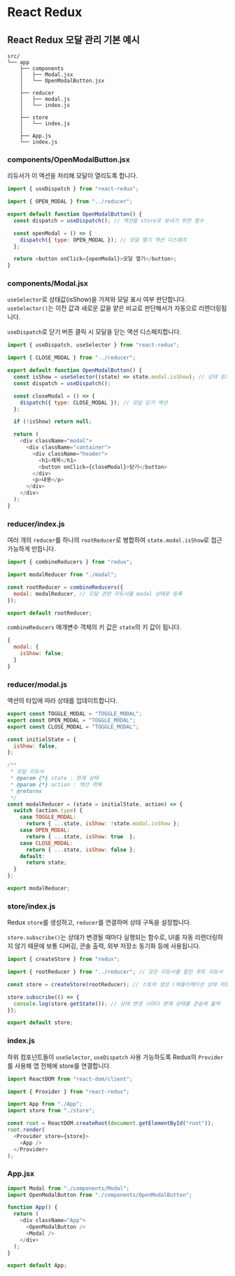 # React Redux

## React Redux 모달 관리 기본 예시

```plain
src/
└── app
    ├── components
    │   ├── Modal.jsx
    │   └── OpenModalButton.jsx
    │
    ├── reducer
    │   ├── modal.js
    │   └── index.js
    │
    ├── store
    │   └── index.js
    │
    ├── App.js
    └── index.js
```

### components/OpenModalButton.jsx

리듀서가 이 액션을 처리해 모달이 열리도록 합니다.

```js
import { useDispatch } from "react-redux";

import { OPEN_MODAL } from "../reducer";

export default function OpenModalButton() {
  const dispatch = useDispatch(); // 액션을 store로 보내기 위한 함수

  const openModal = () => {
    dispatch({ type: OPEN_MODAL }); // 모달 열기 액션 디스패치
  };

  return <button onClick={openModal}>모달 열기</button>;
}
```

### components/Modal.jsx

`useSelector`로 상태값(isShow)을 가져와 모달 표시 여부 판단합니다.\
`useSelector()`는 이전 값과 새로운 값을 얕은 비교로 판단해서가 자동으로 리렌더링됩니다.

`useDispatch`로 닫기 버튼 클릭 시 모달을 닫는 액션 디스패치합니다.

```js
import { useDispatch, useSelector } from "react-redux";

import { CLOSE_MODAL } from "../reducer";

export default function OpenModalButton() {
  const isShow = useSelector((state) => state.modal.isShow); // 상태 읽기
  const dispatch = useDispatch();

  const closeModal = () => {
    dispatch({ type: CLOSE_MODAL }); // 모달 닫기 액션
  };

  if (!isShow) return null;

  return (
    <div className="modal">
      <div className="container">
        <div className="header">
          <h1>제목</h1>
          <button onClick={closeModal}>닫기</button>
        </div>
        <p>내용</p>
      </div>
    </div>
  );
}
```

### reducer/index.js

여러 개의 `reducer`를 하나의 `rootReducer`로 병합하여 `state.modal.isShow`로 접근 가능하게 만듭니다.

```js
import { combineReducers } from "redux";

import modalReducer from "./modal";

const rootReducer = combineReducers({
  modal: modalReducer, // 모달 관련 리듀서를 modal 상태로 등록
});

export default rootReducer;
```

`combineReducers` 매개변수 객체의 키 값은 `state`의 키 값이 됩니다.

```js
{
  modal: {
    isShow: false;
  }
}
```

### reducer/modal.js

액션의 타입에 따라 상태를 업데이트합니다.

```js
export const TOGGLE_MODAL = "TOGGLE_MODAL";
export const OPEN_MODAL = "TOGGLE_MODAL";
export const CLOSE_MODAL = "TOGGLE_MODAL";

const initialState = {
  isShow: false,
};

/**
 * 모달 리듀서
 * @param {*} state : 현재 상태
 * @param {*} action : 액션 객체
 * @returns
 */
const modalReducer = (state = initialState, action) => {
  switch (action.type) {
    case TOGGLE_MODAL:
      return { ...state, isShow: !state.modal.isShow };
    case OPEN_MODAL:
      return { ...state, isShow: true  };
    case CLOSE_MODAL:
      return { ...state, isShow: false };
    default:
      return state;
  }
};

export modalReducer;
```

### store/index.js

Redux `store`를 생성하고, `reducer`를 연결하며 상태 구독을 설정합니다.

`store.subscribe()`는 상태가 변경될 때마다 실행되는 함수로, UI를 자동 리렌더링하지 않기 때문에
보통 디버깅, 콘솔 출력, 외부 저장소 동기화 등에 사용됩니다.

```js
import { createStore } from "redux";

import { rootReducer } from "../reducer"; // 모든 리듀서를 합친 루트 리듀서

const store = createStore(rootReducer); // 스토어 생성 (애플리케이션 상태 저장소)

store.subscribe(() => {
  console.log(store.getState()); // 상태 변경 시마다 현재 상태를 콘솔에 출력
});

export default store;
```

### index.js

하위 컴포넌트들이 `useSelector`, `useDispatch` 사용 가능하도록 Redux의 `Provider`를 사용해 앱 전체에 store를 연결합니다.

```js
import ReactDOM from "react-dom/client";

import { Provider } from "react-redux";

import App from "./App";
import store from "./store";

const root = ReactDOM.createRoot(document.getElementById("root"));
root.render(
  <Provider store={store}>
    <App />
  </Provider>
);
```

### App.jsx

```js
import Modal from "./components/Modal";
import OpenModalButton from "./components/OpenModalButton";

function App() {
  return (
    <div className="App">
      <OpenModalButton />
      <Modal />
    </div>
  );
}

export default App;
```

